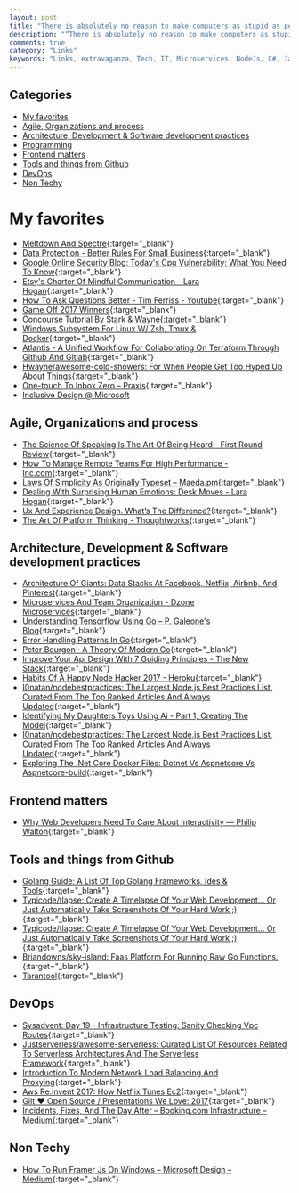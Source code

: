 ```yaml
---
layout: post
title: "There is absolutely no reason to make computers as stupid as people are."
description: "“There is absolutely no reason to make computers as stupid as people are.” – Nigel Jacob"
comments: true
category: "Links"
keywords: "Links, extravaganza, Tech, IT, Microservices, NodeJs, C#, Javascript, Solution architecture"
---
```


## Categories ##
* [My favorites](#favorites)
* [Agile, Organizations and process](#agile)
* [Architecture, Development & Software development practices](#development)
* [Programming](#net)
* [Frontend matters](#web)
* [Tools and things from Github](#tools)
* [DevOps](#devops)
* [Non Techy](#notechhere)

# My favorites<a name="favorites"></a> #
* [Meltdown And Spectre](https://meltdownattack.com/){:target="_blank"} 
* [Data Protection - Better Rules For Small Business](http://ec.europa.eu/justice/newsroom/data-protection/infographic/2017/index_en.htm){:target="_blank"}
* [Google Online Security Blog: Today's Cpu Vulnerability: What You Need To Know](https://security.googleblog.com/2018/01/todays-cpu-vulnerability-what-you-need.html){:target="_blank"}
* [Etsy's Charter Of Mindful Communication - Lara Hogan](http://larahogan.me/blog/charter-mindful-communication/){:target="_blank"}
* [How To Ask Questions Better - Tim Ferriss - Youtube](https://www.youtube.com/watch?v=ALMg-7-2trY){:target="_blank"}
* [Game Off 2017 Winners](https://github.com/blog/2483-game-off-2017-winners){:target="_blank"}
* [Concourse Tutorial By Stark & Wayne](http://concoursetutorial.com/){:target="_blank"}
* [Windows Subsystem For Linux W/ Zsh, Tmux & Docker](https://elithrar.github.io/article/windows-subsystem-linux-zsh-tmux-docker/){:target="_blank"}
* [Atlantis - A Unified Workflow For Collaborating On Terraform Through Github And Gitlab](https://atlantis.run/){:target="_blank"}
* [Hwayne/awesome-cold-showers: For When People Get Too Hyped Up About Things](https://github.com/hwayne/awesome-cold-showers){:target="_blank"}
* [One-touch To Inbox Zero – Praxis](https://praxis.fortelabs.co/one-touch-to-inbox-zero-a74cfa02e5bf){:target="_blank"}
* [Inclusive Design @ Microsoft](https://www.microsoft.com/en-us/design/inclusive)

## Agile, Organizations and process<a name="agile"></a> ##
* [The Science Of Speaking Is The Art Of Being Heard - First Round Review](http://firstround.com/review/the-science-of-speaking-is-the-art-of-being-heard/){:target="_blank"}
* [How To Manage Remote Teams For High Performance - Inc.com](https://www.inc.com/bruce-eckfeldt/how-to-manage-remote-teams-for-high-performance.html){:target="_blank"}
* [Laws Of Simplicity As Originally Typeset – Maeda.pm](https://maeda.pm/2017/12/24/laws-of-simplicity-as-originally-typeset/){:target="_blank"}
* [Dealing With Surprising Human Emotions: Desk Moves - Lara Hogan](http://larahogan.me/blog/desk-moves/){:target="_blank"}
* [Ux And Experience Design. What’s The Difference?](https://www.linkedin.com/pulse/ux-experience-design-whats-difference-chirryl-lee-ryan/?trackingId=sfyVfXr4qPgwla4XNzP8IA%3D%3D){:target="_blank"}
* [The Art Of Platform Thinking - Thoughtworks](https://www.thoughtworks.com/insights/blog/art-platform-thinking){:target="_blank"}

## Architecture, Development & Software development practices <a name="development"></a> ##
* [Architecture Of Giants: Data Stacks At Facebook, Netflix, Airbnb, And Pinterest](https://blog.keen.io/architecture-of-giants-data-stacks-at-facebook-netflix-airbnb-and-pinterest-9b7cd881af54?s=m3){:target="_blank"}
* [Microservices And Team Organization - Dzone Microservices](https://dzone.com/articles/microservices-and-team-organization){:target="_blank"}
* [Understanding Tensorflow Using Go – P. Galeone's Blog](https://pgaleone.eu/tensorflow/go/2017/05/29/understanding-tensorflow-using-go/){:target="_blank"}
* [Error Handling Patterns In Go](https://mijailovic.net/2017/05/09/error-handling-patterns-in-go/){:target="_blank"}
* [Peter Bourgon · A Theory Of Modern Go](http://peter.bourgon.org/blog/2017/06/09/theory-of-modern-go.html){:target="_blank"}
* [Improve Your Api Design With 7 Guiding Principles - The New Stack](https://thenewstack.io/improve-api-design-7-guiding-principles/){:target="_blank"}
* [Habits Of A Happy Node Hacker 2017 - Heroku](https://blog.heroku.com/node-habits-2017){:target="_blank"}
* [I0natan/nodebestpractices: The Largest Node.js Best Practices List. Curated From The Top Ranked Articles And Always Updated](https://github.com/i0natan/nodebestpractices){:target="_blank"}
* [Identifying My Daughters Toys Using Ai - Part 1, Creating The Model](https://www.jimbobbennett.io/identifying-my-daughters-toys-using-ai/){:target="_blank"}
* [I0natan/nodebestpractices: The Largest Node.js Best Practices List. Curated From The Top Ranked Articles And Always Updated](https://github.com/i0natan/nodebestpractices){:target="_blank"}
* [Exploring The .Net Core Docker Files: Dotnet Vs Aspnetcore Vs Aspnetcore-build](https://andrewlock.net/exploring-the-net-core-docker-files-dotnet-vs-aspnetcore-vs-aspnetcore-build/){:target="_blank"}

## Frontend matters <a name="web"></a> ##
* [Why Web Developers Need To Care About Interactivity — Philip Walton](https://philipwalton.com/articles/why-web-developers-need-to-care-about-interactivity/){:target="_blank"}

## Tools and things from Github <a name="tools"></a> ##
* [Golang Guide: A List Of Top Golang Frameworks, Ides & Tools](https://medium.com/@quintinglvr/golang-guide-a-list-of-top-golang-frameworks-ides-tools-e7c7866e96c9){:target="_blank"}
* [Typicode/tlapse: Create A Timelapse Of Your Web Development... Or Just Automatically Take Screenshots Of Your Hard Work ;)](https://github.com/typicode/tlapse){:target="_blank"}
* [Typicode/tlapse: Create A Timelapse Of Your Web Development... Or Just Automatically Take Screenshots Of Your Hard Work ;)](https://github.com/typicode/tlapse){:target="_blank"}
* [Briandowns/sky-island: Faas Platform For Running Raw Go Functions.](https://github.com/briandowns/sky-island){:target="_blank"}
* [Tarantool](https://github.com/tarantool){:target="_blank"}
## DevOps<a name="devops"></a> ##
* [Sysadvent: Day 19 - Infrastructure Testing: Sanity Checking Vpc Routes](http://sysadvent.blogspot.dk/2017/12/day-19-infrastructure-testing-sanity.html){:target="_blank"}
* [Justserverless/awesome-serverless: Curated List Of Resources Related To Serverless Architectures And The Serverless Framework](https://github.com/JustServerless/awesome-serverless){:target="_blank"}
* [Introduction To Modern Network Load Balancing And Proxying](https://blog.envoyproxy.io/introduction-to-modern-network-load-balancing-and-proxying-a57f6ff80236){:target="_blank"}
* [Aws Re:invent 2017: How Netflix Tunes Ec2](http://www.brendangregg.com/blog/2017-12-31/reinvent-netflix-ec2-tuning.html){:target="_blank"}
* [Gilt ♥ Open Source / Presentations We Love: 2017](http://tech.gilt.com/presentations/2017/12/30/presentations-we-love){:target="_blank"}
* [Incidents, Fixes, And The Day After – Booking.com Infrastructure – Medium](https://medium.com/booking-com-infrastructure/incidents-fixes-and-the-day-after-c5d9aeae28c3?__s=6izvcszagfpuqzzmdi2h){:target="_blank"}

## Non Techy<a name="notechere"></a> ##
* [How To Run Framer Js On Windows – Microsoft Design – Medium](https://medium.com/microsoft-design/how-to-run-framer-js-on-windows-94e6a06abfe4){:target="_blank"}